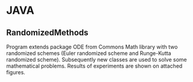 # JAVA

## RandomizedMethods<br>
Program extends package ODE from Commons Math library with two randomized schemes (Euler randomized scheme and Runge-Kutta randomized scheme). Subsequently new classes are used to solve some mathematical problems. Results of experiments are shown on attached figures.
